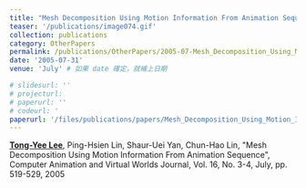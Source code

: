 ```yaml
---
title: "Mesh Decomposition Using Motion Information From Animation Sequence"
teaser: '/publications/image074.gif'
collection: publications
category: OtherPapers
permalink: /publications/OtherPapers/2005-07-Mesh_Decomposition_Using_Motion_Information_From_Animation_Sequence
date: '2005-07-31'
venue: 'July' # 如果 date 確定，就補上日期

# slidesurl: ''
# projecturl: 
# paperurl: ''
# codeurl: '
paperurl: '/files/publications/papers/Mesh_Decomposition_Using_Motion_Information_From_Animation_Sequences.pdf'
---
```

	
<strong><u>Tong-Yee Lee</u></strong>, Ping-Hsien Lin, Shaur-Uei Yan, Chun-Hao Lin, "Mesh Decomposition Using Motion Information From Animation Sequence", Computer Animation and Virtual Worlds Journal, Vol. 16, No. 3-4, July, pp. 519-529, 2005 